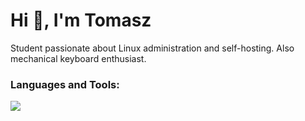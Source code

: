 <h1>Hi 👋, I'm Tomasz</h1>
Student passionate about Linux administration and self-hosting. Also mechanical keyboard enthusiast.

<h3 align="left">Languages and Tools:</h3>
<p>
  <a href="https://skillicons.dev">
    <img src="https://skillicons.dev/icons?i=py,go,vue,postgres,docker,git,bash,linux,vim" />
  </a>
</p>
